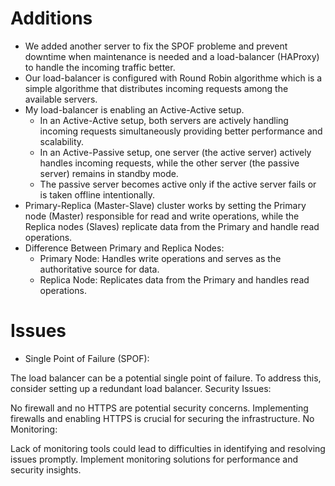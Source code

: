 # Additions
- We added another server to fix the SPOF probleme and prevent downtime when maintenance is needed and a load-balancer (HAProxy) to handle the incoming traffic better.<br>
- Our load-balancer is configured with Round Robin algorithme which is a simple algorithme that distributes incoming requests among the available servers.<br>
- My load-balancer is enabling an Active-Active setup.<br>
  - In an Active-Active setup, both servers are actively handling incoming requests simultaneously providing better performance and scalability.
  - In an Active-Passive setup, one server (the active server) actively handles incoming requests, while the other server (the passive server) remains in standby mode.
  - The passive server becomes active only if the active server fails or is taken offline intentionally.<br>
- Primary-Replica (Master-Slave) cluster works by setting the Primary node (Master) responsible for read and write operations, while the Replica nodes (Slaves) replicate data from the Primary and handle read operations.<br>
- Difference Between Primary and Replica Nodes:
  - Primary Node: Handles write operations and serves as the authoritative source for data.
  - Replica Node: Replicates data from the Primary and handles read operations.<br>
# Issues
- Single Point of Failure (SPOF):

The load balancer can be a potential single point of failure. To address this, consider setting up a redundant load balancer.
Security Issues:

No firewall and no HTTPS are potential security concerns. Implementing firewalls and enabling HTTPS is crucial for securing the infrastructure.
No Monitoring:

Lack of monitoring tools could lead to difficulties in identifying and resolving issues promptly. Implement monitoring solutions for performance and security insights.

